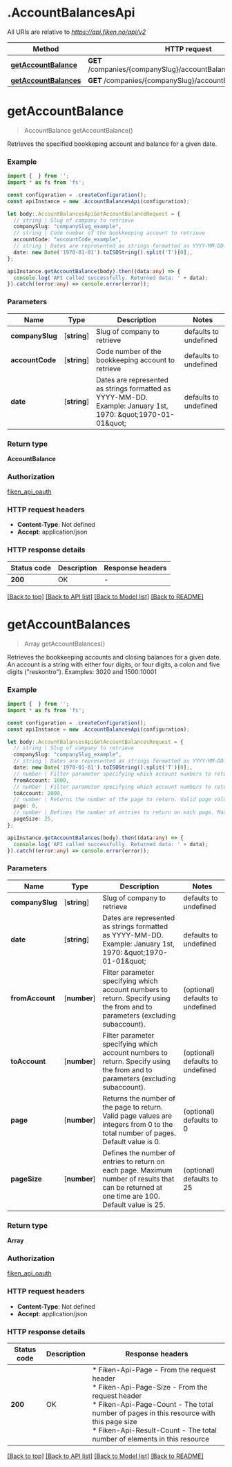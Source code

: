 # .AccountBalancesApi

All URIs are relative to *https://api.fiken.no/api/v2*

Method | HTTP request | Description
------------- | ------------- | -------------
[**getAccountBalance**](AccountBalancesApi.md#getAccountBalance) | **GET** /companies/{companySlug}/accountBalances/{accountCode} | 
[**getAccountBalances**](AccountBalancesApi.md#getAccountBalances) | **GET** /companies/{companySlug}/accountBalances | 


# **getAccountBalance**
> AccountBalance getAccountBalance()

Retrieves the specified bookkeping account and balance for a given date.

### Example


```typescript
import {  } from '';
import * as fs from 'fs';

const configuration = .createConfiguration();
const apiInstance = new .AccountBalancesApi(configuration);

let body:.AccountBalancesApiGetAccountBalanceRequest = {
  // string | Slug of company to retrieve
  companySlug: "companySlug_example",
  // string | Code number of the bookkeeping account to retrieve
  accountCode: "accountCode_example",
  // string | Dates are represented as strings formatted as YYYY-MM-DD. Example: January 1st, 1970: \"1970-01-01\" 
  date: new Date('1970-01-01').toISOString().split('T')[0];,
};

apiInstance.getAccountBalance(body).then((data:any) => {
  console.log('API called successfully. Returned data: ' + data);
}).catch((error:any) => console.error(error));
```


### Parameters

Name | Type | Description  | Notes
------------- | ------------- | ------------- | -------------
 **companySlug** | [**string**] | Slug of company to retrieve | defaults to undefined
 **accountCode** | [**string**] | Code number of the bookkeeping account to retrieve | defaults to undefined
 **date** | [**string**] | Dates are represented as strings formatted as YYYY-MM-DD. Example: January 1st, 1970: \&quot;1970-01-01\&quot;  | defaults to undefined


### Return type

**AccountBalance**

### Authorization

[fiken_api_oauth](README.md#fiken_api_oauth)

### HTTP request headers

 - **Content-Type**: Not defined
 - **Accept**: application/json


### HTTP response details
| Status code | Description | Response headers |
|-------------|-------------|------------------|
**200** | OK |  -  |

[[Back to top]](#) [[Back to API list]](README.md#documentation-for-api-endpoints) [[Back to Model list]](README.md#documentation-for-models) [[Back to README]](README.md)

# **getAccountBalances**
> Array<AccountBalance> getAccountBalances()

Retrieves the bookkeeping accounts and closing balances for a given date. An account is a string with either four digits, or four digits, a colon and five digits (\"reskontro\"). Examples: 3020 and 1500:10001 

### Example


```typescript
import {  } from '';
import * as fs from 'fs';

const configuration = .createConfiguration();
const apiInstance = new .AccountBalancesApi(configuration);

let body:.AccountBalancesApiGetAccountBalancesRequest = {
  // string | Slug of company to retrieve
  companySlug: "companySlug_example",
  // string | Dates are represented as strings formatted as YYYY-MM-DD. Example: January 1st, 1970: \"1970-01-01\" 
  date: new Date('1970-01-01').toISOString().split('T')[0];,
  // number | Filter parameter specifying which account numbers to return. Specify using the from and to parameters (excluding subaccount). (optional)
  fromAccount: 1000,
  // number | Filter parameter specifying which account numbers to return. Specify using the from and to parameters (excluding subaccount). (optional)
  toAccount: 2000,
  // number | Returns the number of the page to return. Valid page values are integers from 0 to the total number of pages. Default value is 0.  (optional)
  page: 0,
  // number | Defines the number of entries to return on each page. Maximum number of results that can be returned at one time are 100. Default value is 25.  (optional)
  pageSize: 25,
};

apiInstance.getAccountBalances(body).then((data:any) => {
  console.log('API called successfully. Returned data: ' + data);
}).catch((error:any) => console.error(error));
```


### Parameters

Name | Type | Description  | Notes
------------- | ------------- | ------------- | -------------
 **companySlug** | [**string**] | Slug of company to retrieve | defaults to undefined
 **date** | [**string**] | Dates are represented as strings formatted as YYYY-MM-DD. Example: January 1st, 1970: \&quot;1970-01-01\&quot;  | defaults to undefined
 **fromAccount** | [**number**] | Filter parameter specifying which account numbers to return. Specify using the from and to parameters (excluding subaccount). | (optional) defaults to undefined
 **toAccount** | [**number**] | Filter parameter specifying which account numbers to return. Specify using the from and to parameters (excluding subaccount). | (optional) defaults to undefined
 **page** | [**number**] | Returns the number of the page to return. Valid page values are integers from 0 to the total number of pages. Default value is 0.  | (optional) defaults to 0
 **pageSize** | [**number**] | Defines the number of entries to return on each page. Maximum number of results that can be returned at one time are 100. Default value is 25.  | (optional) defaults to 25


### Return type

**Array<AccountBalance>**

### Authorization

[fiken_api_oauth](README.md#fiken_api_oauth)

### HTTP request headers

 - **Content-Type**: Not defined
 - **Accept**: application/json


### HTTP response details
| Status code | Description | Response headers |
|-------------|-------------|------------------|
**200** | OK |  * Fiken-Api-Page - From the request header <br>  * Fiken-Api-Page-Size - From the request header <br>  * Fiken-Api-Page-Count - The total number of pages in this resource with this page size <br>  * Fiken-Api-Result-Count - The total number of elements in this resource <br>  |

[[Back to top]](#) [[Back to API list]](README.md#documentation-for-api-endpoints) [[Back to Model list]](README.md#documentation-for-models) [[Back to README]](README.md)


